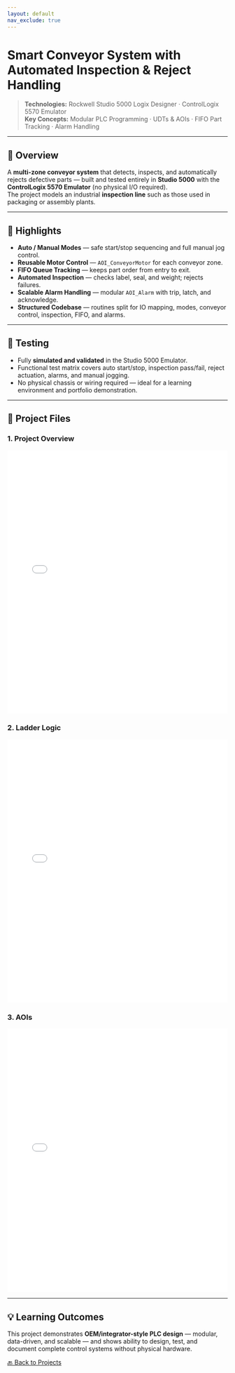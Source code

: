 ```yaml
---
layout: default
nav_exclude: true
---
```



# Smart Conveyor System with Automated Inspection & Reject Handling

> **Technologies:** Rockwell Studio 5000 Logix Designer · ControlLogix 5570 Emulator  
> **Key Concepts:** Modular PLC Programming · UDTs & AOIs · FIFO Part Tracking · Alarm Handling

---

## 📌 Overview

A **multi-zone conveyor system** that detects, inspects, and automatically rejects defective parts — built and tested entirely in **Studio 5000** with the **ControlLogix 5570 Emulator** (no physical I/O required).  
The project models an industrial **inspection line** such as those used in packaging or assembly plants.

---

## 🎯 Highlights

- **Auto / Manual Modes** — safe start/stop sequencing and full manual jog control.  
- **Reusable Motor Control** — `AOI_ConveyorMotor` for each conveyor zone.  
- **FIFO Queue Tracking** — keeps part order from entry to exit.  
- **Automated Inspection** — checks label, seal, and weight; rejects failures.  
- **Scalable Alarm Handling** — modular `AOI_Alarm` with trip, latch, and acknowledge.  
- **Structured Codebase** — routines split for IO mapping, modes, conveyor control, inspection, FIFO, and alarms.

---

## 🧪 Testing

- Fully **simulated and validated** in the Studio 5000 Emulator.  
- Functional test matrix covers auto start/stop, inspection pass/fail, reject actuation, alarms, and manual jogging.  
- No physical chassis or wiring required — ideal for a learning environment and portfolio demonstration.

---

## 📂 Project Files

### 1. Project Overview

<embed src="ProjectSummary_SmartConveyorSystemwithAutomatedInspection.pdf" width="100%" height="600px" type="application/pdf">


### 2. Ladder Logic

<embed src="LadderLogic.pdf" width="100%" height="600px" type="application/pdf">


### 3. AOIs

<embed src="AOI.pdf" width="100%" height="600px" type="application/pdf">



---

## 💡 Learning Outcomes

This project demonstrates **OEM/integrator-style PLC design** — modular, data-driven, and scalable — and shows ability to design, test, and document complete control systems without physical hardware.


[🔙 Back to Projects](../../projects)

